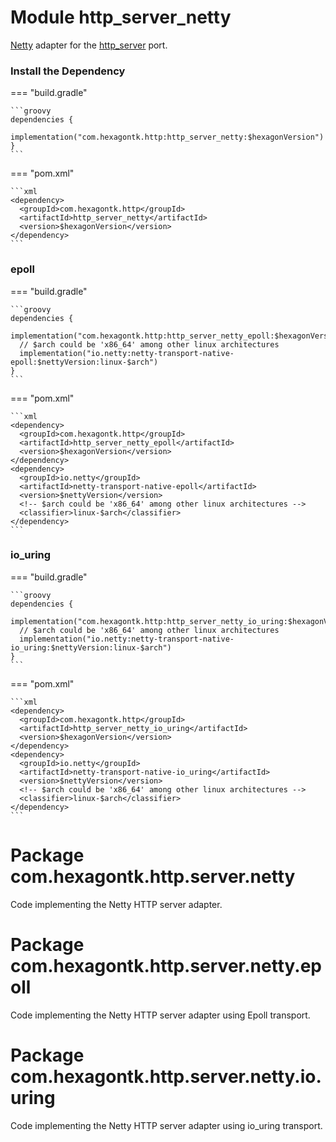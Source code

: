 
# Module http_server_netty
[Netty] adapter for the [http_server] port.

[Netty]: https://netty.io
[http_server]: http_server.md

### Install the Dependency

=== "build.gradle"

    ```groovy
    dependencies {
      implementation("com.hexagontk.http:http_server_netty:$hexagonVersion")
    }
    ```

=== "pom.xml"

    ```xml
    <dependency>
      <groupId>com.hexagontk.http</groupId>
      <artifactId>http_server_netty</artifactId>
      <version>$hexagonVersion</version>
    </dependency>
    ```

### epoll

=== "build.gradle"

    ```groovy
    dependencies {
      implementation("com.hexagontk.http:http_server_netty_epoll:$hexagonVersion")
      // $arch could be 'x86_64' among other linux architectures
      implementation("io.netty:netty-transport-native-epoll:$nettyVersion:linux-$arch")
    }
    ```

=== "pom.xml"

    ```xml
    <dependency>
      <groupId>com.hexagontk.http</groupId>
      <artifactId>http_server_netty_epoll</artifactId>
      <version>$hexagonVersion</version>
    </dependency>
    <dependency>
      <groupId>io.netty</groupId>
      <artifactId>netty-transport-native-epoll</artifactId>
      <version>$nettyVersion</version>
      <!-- $arch could be 'x86_64' among other linux architectures -->
      <classifier>linux-$arch</classifier>
    </dependency>
    ```

### io_uring

=== "build.gradle"

    ```groovy
    dependencies {
      implementation("com.hexagontk.http:http_server_netty_io_uring:$hexagonVersion")
      // $arch could be 'x86_64' among other linux architectures
      implementation("io.netty:netty-transport-native-io_uring:$nettyVersion:linux-$arch")
    }
    ```

=== "pom.xml"

    ```xml
    <dependency>
      <groupId>com.hexagontk.http</groupId>
      <artifactId>http_server_netty_io_uring</artifactId>
      <version>$hexagonVersion</version>
    </dependency>
    <dependency>
      <groupId>io.netty</groupId>
      <artifactId>netty-transport-native-io_uring</artifactId>
      <version>$nettyVersion</version>
      <!-- $arch could be 'x86_64' among other linux architectures -->
      <classifier>linux-$arch</classifier>
    </dependency>
    ```

# Package com.hexagontk.http.server.netty
Code implementing the Netty HTTP server adapter.

# Package com.hexagontk.http.server.netty.epoll
Code implementing the Netty HTTP server adapter using Epoll transport.

# Package com.hexagontk.http.server.netty.io.uring
Code implementing the Netty HTTP server adapter using io_uring transport.
